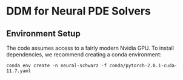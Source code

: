 # DDM for Neural PDE Solvers

## Environment Setup
The code assumes access to a fairly modern Nvidia GPU.
To install dependencies, we recommend creating a conda environment:

```console
conda env create -n neural-schwarz -f conda/pytorch-2.0.1-cuda-11.7.yaml
```
